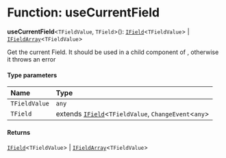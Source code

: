 # Function: useCurrentField

**useCurrentField**<`TFieldValue`, `TField`>(): [`IField`](/auto-docs/fixed-layout-editor/interfaces/IField.md)<`TFieldValue`> | [`IFieldArray`](/auto-docs/fixed-layout-editor/interfaces/IFieldArray.md)<`TFieldValue`>

Get the current Field. It should be used in a child component of <Field />, otherwise it throws an error

#### Type parameters

| Name | Type |
| :------ | :------ |
| `TFieldValue` | `any` |
| `TField` | extends [`IField`](/auto-docs/fixed-layout-editor/interfaces/IField.md)<`TFieldValue`, `ChangeEvent`<`any`> | `TFieldValue`> | [`IFieldArray`](/auto-docs/fixed-layout-editor/interfaces/IFieldArray.md)<`TFieldValue`> = [`IField`](/auto-docs/fixed-layout-editor/interfaces/IField.md)<`TFieldValue`, `ChangeEvent`<`any`> | `TFieldValue`> |

#### Returns

[`IField`](/auto-docs/fixed-layout-editor/interfaces/IField.md)<`TFieldValue`> | [`IFieldArray`](/auto-docs/fixed-layout-editor/interfaces/IFieldArray.md)<`TFieldValue`>
